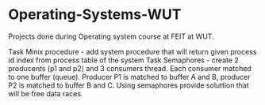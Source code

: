 # Operating-Systems-WUT
Projects done during Operating system course at FEIT at WUT.

Task Minix procedure - add system procedure that will return given process id index from process  table of the system
Task Semaphores - create 2 producents (p1 and p2) and 3 consumers thread. Each consumer matched to one buffer (queue).
Producer P1 is matched to buffer A and B, producer P2 is matched to buffer B and C. Using semaphores provide soluttion
that will be free data races.
